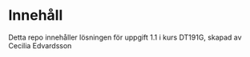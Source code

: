 # Innehåll

Detta repo innehåller lösningen för uppgift 1.1 i kurs DT191G, skapad av Cecilia Edvardsson 

